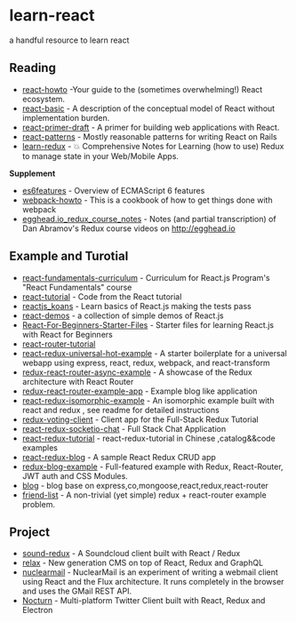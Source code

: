 # learn-react
a handful resource to learn react

## Reading
* [react-howto](https://github.com/petehunt/react-howto) -Your guide to the (sometimes overwhelming!) React ecosystem.
* [react-basic](https://github.com/reactjs/react-basic) - A description of the conceptual model of React without implementation burden.
* [react-primer-draft](https://github.com/mikechau/react-primer-draft) - A primer for building web applications with React.
* [react-patterns](https://github.com/planningcenter/react-patterns) - Mostly reasonable patterns for writing React on Rails
* [learn-redux](https://github.com/dwyl/learn-redux) - 💥 Comprehensive Notes for Learning (how to use) Redux to manage state in your Web/Mobile Apps.

**Supplement**
* [es6features](https://github.com/lukehoban/es6features) - Overview of ECMAScript 6 features
* [webpack-howto](https://github.com/petehunt/webpack-howto) - This is a cookbook of how to get things done with webpack
* [egghead.io_redux_course_notes](https://github.com/tayiorbeii/egghead.io_redux_course_notes) - Notes (and partial transcription) of Dan Abramov's Redux course videos on http://egghead.io


## Example and Turotial
* [react-fundamentals-curriculum](https://github.com/ReactjsProgram/react-fundamentals-curriculum) - Curriculum for React.js Program's "React Fundamentals" course
* [react-tutorial](https://github.com/reactjs/react-tutorial) - Code from the React tutorial
* [reactjs_koans](https://github.com/arkency/reactjs_koans) - Learn basics of React.js making the tests pass
* [react-demos](https://github.com/ruanyf/react-demos) - a collection of simple demos of React.js
* [React-For-Beginners-Starter-Files](https://github.com/wesbos/React-For-Beginners-Starter-Files) - Starter files for learning React.js with React for Beginners
* [react-router-tutorial](https://github.com/reactjs/react-router-tutorial)
* [react-redux-universal-hot-example](https://github.com/erikras/react-redux-universal-hot-example) - A starter boilerplate for a universal webapp using express, react, redux, webpack, and react-transform
* [redux-react-router-async-example](https://github.com/emmenko/redux-react-router-async-example) - A showcase of the Redux architecture with React Router
* [redux-react-router-example-app](https://github.com/knowbody/redux-react-router-example-app) - Example blog like application
* [react-redux-isomorphic-example](https://github.com/coodoo/react-redux-isomorphic-example) - An isomorphic example built with react and redux , see readme for detailed instructions
* [redux-voting-client](https://github.com/teropa/redux-voting-client) - Client app for the Full-Stack Redux Tutorial
* [react-redux-socketio-chat](https://github.com/raineroviir/react-redux-socketio-chat) - Full Stack Chat Application
* [react-redux-tutorial](https://github.com/lewis617/react-redux-tutorial) - react-redux-tutorial in Chinese ,catalog&&code examples
* [react-redux-blog](https://github.com/rajaraodv/react-redux-blog) - A sample React Redux CRUD app
* [redux-blog-example](https://github.com/GetExpert/redux-blog-example) - Full-featured example with Redux, React-Router, JWT auth and CSS Modules.
* [blog](https://github.com/mhbseal/blog) - blog base on express,co,mongoose,react,redux,react-router
* [friend-list](https://github.com/DerekCuevas/friend-list) - A non-trivial (yet simple) redux + react-router example problem.


## Project

* [sound-redux](https://github.com/andrewngu/sound-redux) - A Soundcloud client built with React / Redux
* [relax](https://github.com/relax/relax) - New generation CMS on top of React, Redux and GraphQL
* [nuclearmail](https://github.com/ianobermiller/nuclearmail) - NuclearMail is an experiment of writing a webmail client using React and the Flux architecture. It runs completely in the browser and uses the GMail REST API.
* [Nocturn](https://github.com/k0kubun/Nocturn) - Multi-platform Twitter Client built with React, Redux and Electron





